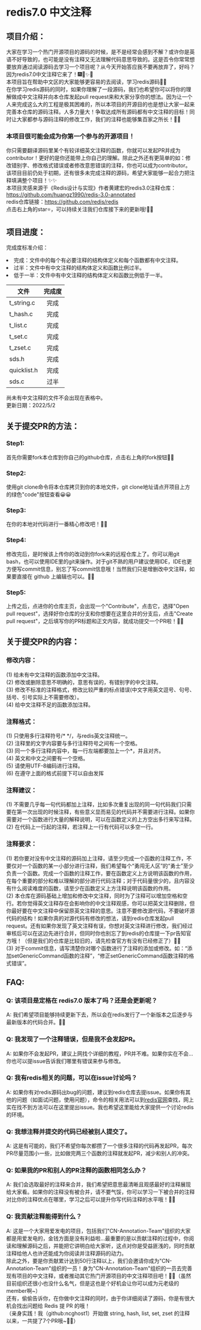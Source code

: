 # redis7.0 中文注释
## 项目介绍：
大家在学习一个热门开源项目的源码的时候，是不是经常会感到不解？或许你是英语不好导致的，也可能是没有注释又无法理解代码意思导致的。这是否令你常常想要放弃通过阅读源码去学习一个项目呢？从今天开始答应我不要再放弃了，好吗？因为redis7.0中文注释它来了！🎆🎇✨🎉<br>
本项目旨在帮助中文区的大家能够更容易的去阅读，学习redis源码🍭🍭<br>
在你学习redis源码的同时，如果你理解了一段源码，我们也希望你可以将你的理解做成中文注释并向本仓库发起pull request来和大家分享你的想法。因为让一个人来完成这么大的工程是极其困难的，所以本项目的开源目的也是想让大家一起来完善本仓库的源码注释。人多力量大！争取达成所有源码都有中文注释的目标！同时让大家都参与源码注释的修改工作，我们的注释也能够集百家之所长！🎉🎉<br>
### 本项目很可能会成为你第一个参与的开源项目！
你只需要翻译源码里某个有较详细英文注释的函数，你就可以发起PR并成为contributor！更好的是你还能带上你自己的理解。除此之外还有更简单的如：修改错别字、修改格式错误或者修改意思错误的注释，你也可以成为contributor。该项目目前仍处于初期，还有很多未完成注释的源码，希望大家能够一起合力把注释填满整个项目！✨✨<br>
本项目灵感来源于《Redis设计与实现》作者黄建宏的redis3.0注释仓库：https://github.com/huangz1990/redis-3.0-annotated<br>
redis仓库链接：https://github.com/redis/redis<br>
点击右上角的star⭐，可以持续关注我们仓库接下来的更新哦!🍭🍭
## 项目进度：
完成度标准介绍：
<li>完成：文件中的每个有必要注释的结构体定义和每个函数都有中文注释。
<li>过半：文件中有中文注释的结构体定义和函数比例过半。
<li>低于一半：文件中有中文注释的结构体定义和函数比例低于一半。<p>


| 文件 | 完成度 |
| - | :-: |
| t_string.c |完成| 
| t_hash.c | 完成 |
| t_list.c | 完成 | 
| t_set.c | 完成 | 
| t_zset.c | 完成 | 
| sds.h | 完成 | 
| quicklist.h | 完成 | 
| sds.c | 过半 | 
</p>
尚未有中文注释的文件不会出现在表格中。<br>
更新日期：2022/5/2

  
## 关于提交PR的方法：
### Step1:
首先你需要fork本仓库到你自己的github仓库，点击右上角的fork按钮🎉🎉<br>
### Step2:
使用git clone命令将本仓库拷贝到你的本地文件，git clone地址请点开项目上方的绿色"code"按钮查看😀😀<br>
### Step3:
在你的本地对代码进行一番精心修改吧！🍉🍉<br>
### Step4:
修改完后，是时候该上传你的改动到你fork来的远程仓库上了。你可以用git bash，也可以使用IDE里的git来操作。对于git不熟的用户建议使用IDE，IDE也更方便写commit信息，别忘了写commit信息哦！当然我们只是增删改中文注释，如果要直接在 github 上编辑也可以。🤔🤔<br>
### Step5:
上传之后，点进你的仓库主页，会出现一个"Contribute"，点击它，选择"Open pull request"，选择好你仓库的分支和你想要在这里合并的分支后，点击"Create pull request"，之后填写你的PR标题和正文内容，就成功提交一个PR啦！🍭🍭

## 关于提交PR的内容：
### 修改内容：
(1) 给未有中文注释的函数添加中文注释。<br>
(2) 修改或删除意思不明确的，意思有误的，有错别字的中文注释。<br>
(3) 修改不标准的注释格式，修改比较严重的标点错误(中文字用英文逗号、句号、括号、引号实际上不需要修改）。<br>
(4) 给中文注释不足的函数添加注释。
### 注释格式：
(1) 只使用多行注释符号/* */，与redis英文注释统一。<br>
(2) 注释里的文字内容要与多行注释符号之间有一个空格。<br>
(3) 同一个多行注释内容中，每一行左端都要加上一个\*，并且对齐。<br>
(4) 英文和中文之间要有一个空格。<br>
(5) 请使用UTF-8编码进行注释。<br>
(6) 在遵守上面的格式前提下可以自由发挥<br>
### 注释建议：
(1) 不需要几乎每一句代码都加上注释，比如多次重复出现的同一句代码我们只需要在第一次出现的时候注释，有些意义显而易见的代码并不需要进行注释。如果你需要对一个函数进行大量的解释说明，可以在函数定义的上方空出多行来写注释。<br>
(2) 在代码上一行起的注释，若注释上一行有代码可以多空一行。<br>
  
### 注释要求：
(1) 若你要对没有中文注释的源码加上注释，请至少完成一个函数的注释工作，不要仅对一个函数的某一小部分进行注释，我们希望每个“勇闯无人区”的“勇士”至少负责一个函数。完成一个函数的注释工作，要在函数定义上方说明该函数的作用，在每个重要的部分和难以理解的部分进行代码注释；对于代码量很少的，且内容没有什么阅读难度的函数，请至少在函数定义上方注释说明该函数的作用。<br>
(2) 本仓库在源码基础上增加和修改中文注释，同时为了注释可以增加空格和空行。若你觉得英文注释存在会影响你的中文注释观感，你可以把英文注释删除，但你最好要在中文注释中保留原英文注释的意思。注意不要修改源代码，不要破坏源代码的结构！如果你真的对源代码有修改的想法，请到redis仓库发起pull request。还有如果你发现了英文注释有误，你想对英文注释进行修改，我们经过审核后可以在这边先进行合并，但同时你也别忘了到redis的仓库提一下pr告知官方哦！（但是我们的仓库是比较旧的，请先检查官方有没有已经修正了）🥇🥇<br>
(3) 对于commit信息，请写清楚你对哪个函数进行了注释的添加或修改。如：“添加setGenericCommand函数的注释”，“修正setGenericCommand函数注释的格式错误”。
## FAQ:
### Q: 该项目是定格在 redis7.0 版本了吗？还是会更新呢？
A: 我们希望项目能够持续更新下去，所以会在redis发行了一个新版本之后逐步与最新版本的代码合并。🍭🍭
### Q: 我发现了一个注释错误，但是我不会发起PR。
A: 如果你不会发起PR，建议上网找个详细的教程，PR并不难。如果你实在不会...你也可以提issue告诉我们哪里有错误来参与修改。
### Q: 我有redis相关的问题，可以在issue讨论吗？
A: 如果你有对redis源码出bug的问题，建议到redis仓库去提issue。如果你有其他的问题（如面试问题，使用问题），命令的相关用法可以到[redis官网](https://redis.io/)查找，网上实在找不到方法可以在这里提出issue。我也希望这里能给大家提供一个讨论redis的环境。
### Q: 我想注释并提交的代码已经被别人提交了。
A: 这是有可能的，我们不希望你每次都攒了一个很多注释的代码再发起PR，每次PR尽量范围小一些，比如做完两三个函数的注释就发起PR，减少和别人的冲突。
### Q: 如果我的PR和别人的PR注释的函数相同怎么办？
A: 我们会选取最好的注释来合并，我们希望把意思最清晰且观感最好的注释展现给大家看。如果你的注释没有被合并，请不要气馁，你可以学习一下被合并的注释对比你的注释优点在哪里，学习之后可以提升你写代码注释的水平哦！🍦🍦
### Q: 我贡献注释能得到什么？
A: 这是一个大家用爱发电的项目，包括我们"CN-Annotation-Team"组织的大家都是用爱发电的，金钱方面是没有利益啦...最重要的是以贡献注释的过程中，你阅读和理解源码之后，并能把它讲明白给大家听，这点对你是受益匪浅的，同时贡献注释给他人也许还能成为你阅读并注释源码的动力。<br>
  除此之外，要是你贡献累计达到50行注释以上，我们会邀请你成为"CN-Annotation-Team"组织的一员！身为"CN-Annotation-Team"组织的一员去完善现有项目的中文注释，或者推动其它热门开源项目的中文注释项目吧！🍭🍭（虽然目前组织还很小也没什么名气，但是这也是个好机会让你可以成为元老级的member啊~）<br>
还有，偷偷告诉你，在你做中文注释的同时，由于你详细阅读了源码，你是有很大机会找出问题给 Redis 提 PR 的哦！<br>
（亲身实践！我（github:ncghost1）开始做 string, hash, list, set, zset 的注释以来，一共提了7个PR哦~🤩🤩）

